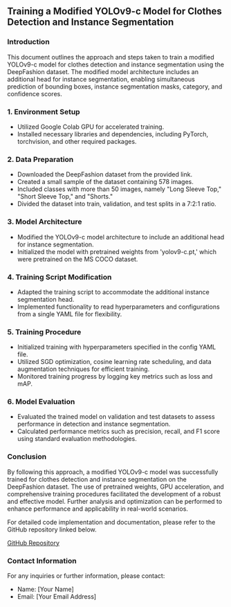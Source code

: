 ## Training a Modified YOLOv9-c Model for Clothes Detection and Instance Segmentation

### Introduction
This document outlines the approach and steps taken to train a modified YOLOv9-c model for clothes detection and instance segmentation using the DeepFashion dataset. The modified model architecture includes an additional head for instance segmentation, enabling simultaneous prediction of bounding boxes, instance segmentation masks, category, and confidence scores.

### 1. Environment Setup
- Utilized Google Colab GPU for accelerated training.
- Installed necessary libraries and dependencies, including PyTorch, torchvision, and other required packages.

### 2. Data Preparation
- Downloaded the DeepFashion dataset from the provided link.
- Created a small sample of the dataset containing 578 images.
- Included classes with more than 50 images, namely "Long Sleeve Top," "Short Sleeve Top," and "Shorts."
- Divided the dataset into train, validation, and test splits in a 7:2:1 ratio.

### 3. Model Architecture
- Modified the YOLOv9-c model architecture to include an additional head for instance segmentation.
- Initialized the model with pretrained weights from 'yolov9-c.pt,' which were pretrained on the MS COCO dataset.

### 4. Training Script Modification
- Adapted the training script to accommodate the additional instance segmentation head.
- Implemented functionality to read hyperparameters and configurations from a single YAML file for flexibility.

### 5. Training Procedure
- Initialized training with hyperparameters specified in the config YAML file.
- Utilized SGD optimization, cosine learning rate scheduling, and data augmentation techniques for efficient training.
- Monitored training progress by logging key metrics such as loss and mAP.

### 6. Model Evaluation
- Evaluated the trained model on validation and test datasets to assess performance in detection and instance segmentation.
- Calculated performance metrics such as precision, recall, and F1 score using standard evaluation methodologies.

### Conclusion
By following this approach, a modified YOLOv9-c model was successfully trained for clothes detection and instance segmentation on the DeepFashion dataset. The use of pretrained weights, GPU acceleration, and comprehensive training procedures facilitated the development of a robust and effective model. Further analysis and optimization can be performed to enhance performance and applicability in real-world scenarios.

For detailed code implementation and documentation, please refer to the GitHub repository linked below.

[GitHub Repository](https://github.com/your_username/your_repository)

### Contact Information
For any inquiries or further information, please contact:
- Name: [Your Name]
- Email: [Your Email Address]
